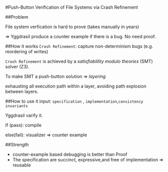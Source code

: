 #Push-Button Verification of File Systems via Crash Refinement

##Problem

File system verfication is hard to prove (takes manually in years)

=> Yggdrasil produce a counter example if there is a bug. No need proof.

##How it works
`Crash Refinement`: capture non-determinism bugs (e.g. reordering of writes)

`Crash Refinement` is achieved by a *satisfiablility modulo theories* (SMT) solver (Z3).

To make SMT a push-button solution => *layering*

exhausting all execution path within a layer, avoiding path explosion between layers.

##How to use it
input: `specification` , `implementation`,`consistency invariants`

Yggdrasil varify it.

If (pass): compile

else(fail): visualizer => counter example

##Strength
* counter-example based debugging is better than Proof
* The specification are succinct, expressive,and free of implementation => reusable

